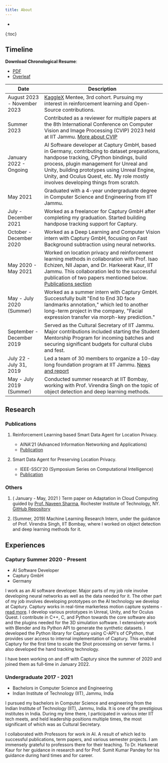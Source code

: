```yaml
---
title: About
---
```


* 
{:toc}

## Timeline

**Download Chronological Resume**:
- [PDF](assets/resumes/RohitKumar-chronological-order-resume.pdf)
- [Overleaf](https://www.overleaf.com/read/qfvrhsnjrwzj)

| Date                           | Description                                                                                                          |
|--------------------------------|----------------------------------------------------------------------------------------------------------------------|
| August 2023 - November 2023    | [KaggleX](https://www.kaggle.com/kagglex) Mentee, 3rd cohort. Pursuing my interest in reinforcement learning and Open-Source contributions.                                     |
| Summer 2023                    | Contributed as a reviewer for multiple papers at the 8th International Conference on Computer Vision and Image Processing (CVIP) 2023 held at IIT Jammu. [More about CVIP](https://iitjammu.ac.in/cvip2023/)  |
| January 2022 - Ongoing         | AI Software developer at Captury GmbH, based in Germany, contributing to dataset preparations, handpose tracking, CPython bindings, build process, plugin management for Unreal and Unity, building prototypes using Unreal Engine, Unity, and Oculus Quest, etc. My role mostly involves developing things from scratch. |
| May 2021                       | Graduated with a 4-year undergraduate degree in Computer Science and Engineering from IIT Jammu.                  |
| July - December 2021           | Worked as a freelancer for Captury GmbH after completing my graduation. Started building handpose tracking support for Captury.                                       |
| October - December 2020        | Worked as a Deep Learning and Computer Vision intern with Captury GmbH, focusing on Fast Background subtraction using neural networks.                                        |
| May 2020 - May 2021            | Worked on location privacy and reinforcement learning methods in collaboration with Prof. Isao Echizen, NII Japan, and Dr. Harkeerat Kaur, IIT Jammu. This collaboration led to the successful publication of two papers mentioned below. [Publications section](#publications) |
| May - July 2020 (Summer)       | Worked as a summer intern with Captury GmbH. Successfully built "End to End 3D face landmarks annotation," which led to another long-term project in the company, "Facial expression transfer via morph-key prediction."  |
| September - December 2019      | Served as the Cultural Secretary of IIT Jammu. Major contributions included starting the Student Mentorship Program for incoming batches and securing significant budgets for cultural clubs and fest. |
| July 22 - July 31, 2019        | Led a team of 30 members to organize a 10-day long foundation program at IIT Jammu. [News and report](https://iitjammu.ac.in/post/foundation-program)                                   |
| May - July 2019 (Summer)       | Conducted summer research at IIT Bombay, working with Prof. Virendra Singh on the topic of object detection and deep learning methods.                                                |

## Research 

### Publications 
1. Reinforcement Learning based Smart Data Agent for Location Privacy.  
   - AINA'21 (Advanced Information Networking and Applications) 
   - [Publication](https://www.springer.com/gp/book/9783030750749?wt_mc=Internal.Event.1.SEM.ChapterAuthorCongrat)

2. Smart Data Agent for Preserving Location Privacy.  
   - IEEE-SSCI'20 (Symposium Series on Computational Intelligence) 
   - [Publication](https://ieeexplore.ieee.org/document/9308396)

### Others
1. ( January - May, 2021 ) Term paper on Adaptation in Cloud Computing guided by [Prof. Naveen Sharma](https://www.rit.edu/directory/nxsvse-naveen-sharma), Rochester Institute of Technology, NY. [GitHub Repository](https://github.com/rohitdavas/Adaptation-in-Cloud-Computing) 

2. (Summer, 2019) Machine Learning Research Intern, under the guidance of Prof. Virendra Singh, IIT Bombay, where I worked on object detection and deep learning methods for it.

## Experiences 

### Captury Summer 2020 - Present
- AI Software Developer
- Captury GmbH
- Germany

I work as an AI software developer. Major parts of my job role involve developing neural networks as well as the data needed for it. The other part of my job involves developing prototypes on the AI technology we develop at Captury. Captury works in real-time markerless motion capture systems - [read more](https://captury.com). I develop various prototypes in Unreal, Unity, and for Oculus Quest. I contribute in C++, C, and Python towards the core software also and the plugins needed for the 3D simulation software. I extensively work with Blender and its Python API to generate the synthetic datasets. I developed the Python library for Captury using C-API's of CPython, that provides user access to internal implementation of Captury. This enabled Captury for the first time to scale the Shot processing on server farms. I also developed the hand tracking technology.

I have been working on and off with Captury since the summer of 2020 and joined them as full-time in January 2022.

### Undergraduate 2017 - 2021 
- Bachelors in Computer Science and Engineering
- Indian Institute of Technology (IIT), Jammu, India

I pursued my bachelors in Computer Science and engineering from the Indian Institute of Technology (IIT), Jammu, India. It is one of the prestigious institutes in India. During my time there, I participated in various inter IIT tech meets, and held leadership positions multiple times, the most significant of which was as Cultural Secretary.

I collaborated with Professors for work in AI. A result of which led to successful publications, term papers, and various semester projects. I am immensely grateful to professors there for their teaching. To Dr. Harkeerat Kaur for her guidance in research and for Prof. Sumit Kumar Pandey for his guidance during hard times and for career. 
